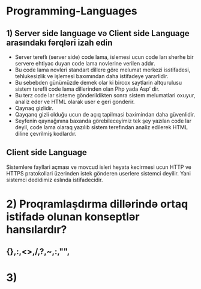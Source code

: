 # Programming-Languages

## 1) Server side language və Client side Language arasındakı fərqləri izah edin

- Server tereflı (server side) code lama, islemesi ucun code ları sherhe bir servere  ehtiyac duyan code lama novlerine verilen addır. 
- Bu code lama novleri standart dillere göre melumat merkezi isstifadesi,  tehlukesizlik ve işlemesi baxımından daha istifadeye yararlidir. 
- Bu sebebden günümüzde demek olar ki bircox saytlarin  altqurulusu sistem terefli code lama dillerinden olan Php yada Asp’ dir.
- Bu terz code lar sisteme gönderildikten sonra sistem melumatlari oxuyur, analiz eder ve HTML olarak user e  geri gonderir. 
- Qaynaq gizlidir. 
- Qayqanq gizli olduğu ucun de açıq tapilmasi baximindan daha güvenlidir. 
- Seyfenin qaynağınına baxanda görebileceyimiz tek şey yazılan code lar deyil, code lama olaraq yazılıb sistem terefından analiz edilerek HTML diline çevrilmiş kodlardır.

## Client side Language

Sistemlere fayllari açması ve movcud isleri heyata kecirmesi ucun  HTTP ve HTTPS pratokollari üzerinden istek gönderen userlere sistemci deyilir. 
Yani sistemci dedidimiz eslında istifadecidir.


# 2) Proqramlaşdırma dillərində ortaq istifadə olunan konseptlər hansılardır?

## {},:,<>,/,?,~,:,"",

# 3) 

